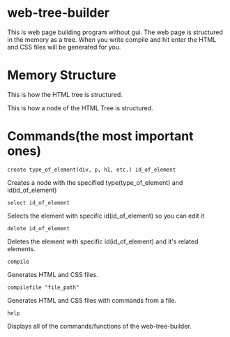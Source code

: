 # web-tree-builder
This is web page building program without gui. The web page is structured in the memory as a tree. When you write compile and hit enter the HTML and CSS files will be generated for you.

# Memory Structure
This is how the HTML tree is structured.

This is how a node of the HTML Tree is structured.

# Commands(the most important ones)
```
create type_of_element(div, p, h1, etc.) id_of_element
```

Creates a node with the specified type(type_of_element) and id(id_of_element)

```
select id_of_element
```

Selects the element with specific id(id_of_element) so you can edit it

```
delete id_of_element
```

Deletes the element with specific id(id_of_element) and it's related elements.

```
compile
```

Generates HTML and CSS files.

```
compilefile "file_path"
````

Generates HTML and CSS files with commands from a file.

```
help
```

Displays all of the commands/functions of the web-tree-builder.

